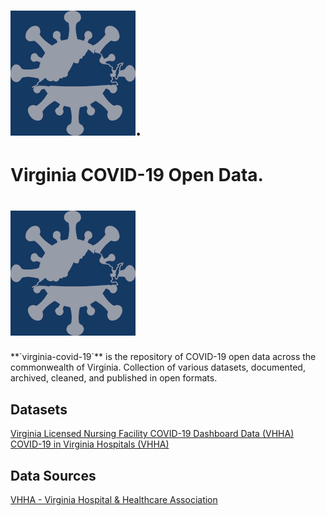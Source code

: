 # ![COVID-19 in Virginia](/img/sts-icon-covid-19-white-200-bg-143963-regal-blue.png?raw=true "COVID-19 in Virginia"). 
# Virginia COVID-19 Open Data.  
<h1>
<img src="img/sts-icon-covid-19-white-200-bg-143963-regal-blue.png?raw=true" alt="COVID-19 in Virginia")." /></h1>
**`virginia-covid-19`** is the repository of COVID-19 open data across the commonwealth of Virginia.  
Collection of various datasets, documented, archived, cleaned, and published in open formats.

## Datasets  
[Virginia Licensed Nursing Facility COVID-19 Dashboard Data (VHHA)]()  
[COVID-19 in Virginia Hospitals (VHHA)]()  

## Data Sources  
[VHHA - Virginia Hospital & Healthcare Association](https://github.com/jalbertbowden/virginia-covid-19/blob/master/data/vhha/README.md)  
